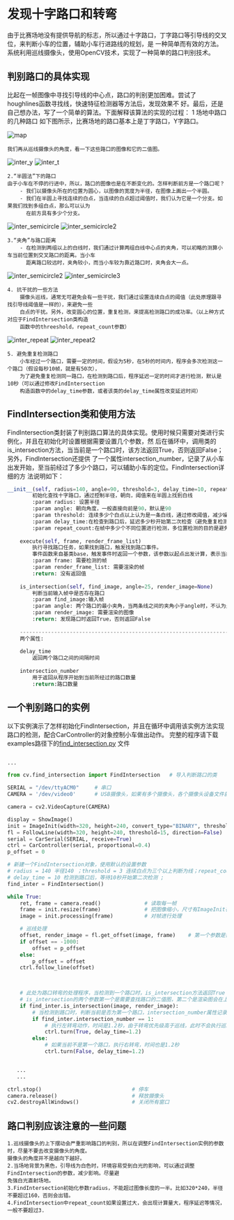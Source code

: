 
# 发现十字路口和转弯
由于比赛场地没有提供导航的标志，所以通过十字路口，丁字路口等引导线的交叉位，来判断小车的位置，辅助小车行进路线的规划，是
一种简单而有效的方法。系统利用巡线摄像头，使用OpenCV技术，实现了一种简单的路口判别技术。
## 判别路口的具体实现
比起在一帧图像中寻找引导线的中心点，路口的判别更加困难。尝试了houghlines函数寻找线，快速特征检测器等方法后，发现效果不
好。最后，还是自己想办法，写了一个简单的算法。下面解释该算法的实现的过程：
    1 场地中路口的几种路口
    如下图所示，比赛场地的路口基本上是丁字路口，Y字路口。

   ![map](https://github.com/lonerlin/SelfDrivingCVCar/blob/testing/Tutorial/pic/map.jpg)

    我们再从巡线摄像头的角度，看一下这些路口的图像和它的二值图。   
    
   ![inter_y](https://github.com/lonerlin/SelfDrivingCVCar/blob/testing/Tutorial/pic/inter_y.png)
   ![inter_t](https://github.com/lonerlin/SelfDrivingCVCar/blob/testing/Tutorial/pic/inter_t.png)   
   
    2.“半圆法”下的路口
    由于小车在不停的行进中，所以，路口的图像也是在不断变化的。怎样判断前方是一个路口呢？
        - 我们以摄像头所在的位置为圆心，以图像的宽度为半径，在图像上画出一个半圆。
        - 我们在半圆上寻找连续的白点，当连续的白点超过阈值时，我们认为它是一个分支。如果我们找到多组白点，那么可以认为
          在前方具有多少个分支。   
   ![inter_semicircle](https://github.com/lonerlin/SelfDrivingCVCar/blob/testing/Tutorial/pic/inter_semicircle.png)
   ![inter_semicircle2](https://github.com/lonerlin/SelfDrivingCVCar/blob/testing/Tutorial/pic/inter_semicircle2.png)    
   
    3.“夹角”与路口距离
        - 在检测到两组以上的白线时，我们通过计算两组白线中心点的夹角，可以初略的测算小车当前位置到交叉路口的距离。当小车
          距离路口较远时，夹角较小，而当小车较为靠近路口时，夹角会大一点。    
   ![inter_semicircle2](https://github.com/lonerlin/SelfDrivingCVCar/blob/testing/Tutorial/pic/inter_semicircle2.png)
   ![inter_semicircle3](https://github.com/lonerlin/SelfDrivingCVCar/blob/testing/Tutorial/pic/inter_semicircle3.png)    
          
    4. 抗干扰的一些方法
        摄像头巡线，通常无可避免会有一些干扰，我们通过设置连续白点的阈值（此处原理跟寻找引导线阈值是一样的），来避免一些
        白点的干扰。另外，改变圆心的位置，重复检测，来提高检测路口的成功率。（以上种方式对应于FindIntersection类构造
        函数中的threeshold，repeat_count参数）    
   ![inter_repeat](https://github.com/lonerlin/SelfDrivingCVCar/blob/testing/Tutorial/pic/inter_repeat.png)
   ![inter_repeat2](https://github.com/lonerlin/SelfDrivingCVCar/blob/testing/Tutorial/pic/inter_repeat2.png)   
   
    5. 避免重复检测路口
        小车经过一个路口，需要一定的时间，假设为5秒，在5秒的时间内，程序会多次检测这一个路口（假设每秒10帧，就是有50次），
        为了避免重复检测同一路口，在检测到路口后，程序延迟一定的时间才进行检测，默认是10秒（可以通过修改FindIntersection
        构造函数中的delay_time参数，或者该类的delay_time属性改变延迟时间）
## FindIntersection类和使用方法
FindIntersection类封装了判别路口算法的具体实现。使用时候只需要对类进行实例化，并且在初始化时设置根据需要设置几个参数，然
后在循环中，调用类的is_intersection方法，当当前是一个路口时，该方法返回True，否则返回False；另外，FindIntersection还提供
了一个属性intersection_number，记录了从小车出发开始，至当前经过了多少个路口，可以辅助小车的定位。FindIntersection详细的方
法说明如下：
````python
__init__(self, radius=140, angle=90, threshold=3, delay_time=10, repeat_count=2)
        初始化查找十字路口，通过控制半径，朝向，阈值来在半圆上找到白线
        :param radius: 设置半径
        :param angle: 朝向角度，一般直接向前是90，默认是90
        :param threshold: 连续多少个白点以上认为是一条白线，通过修改阈值，减少噪点的干扰，默认是3
        :param delay_time:在检查到路口后，延迟多少秒开始第二次检查（避免重复检测同一个路口），默认是10秒
        :param repeat_count:在帧中多少个不同位置进行检测，多位置检测的目的是避免干扰，默认是2
    
    execute(self, frame, render_frame_list)
        执行寻找路口任务，如果找到路口，触发找到路口事件。
        事件函数来自基类base，触发事件时返回一个参数，该参数以起点出发计算，表示当前路口是第几个路口。
        :param frame: 需要检测的帧
        :param render_frame_list: 需要渲染的帧
        :return: 没有返回值
    
    is_intersection(self, find_image, angle=25, render_image=None)
        判断当前输入帧中是否存在路口
        :param find_image:输入帧
        :param angle: 两个路口的最小夹角，当两条线之间的夹角小于angle时，不认为是路口。默认是25度。
        :param render_image: 需要渲染的图像
        :return: 发现路口时返回True，否则返回False
    
    ----------------------------------------------------------------------
    两个属性:
    
    delay_time
        返回两个路口之间的间隔时间
    
    intersection_number
        用于返回从程序开始到当前所经过的路口数量
        :return:路口数量
````
## 一个判别路口的实例
以下实例演示了怎样初始化FindIntersection，并且在循环中调用该实例方法实现路口的检测，配合CarController的对象控制小车做出动作。
完整的程序请下载examples路径下的[find_intersection.py](https://github.com/lonerlin/SelfDrivingCVCar/blob/testing/jetson/examples/find_intersection.py) 文件


```python

...

from cv.find_intersection import FindIntersection   # 导入判断路口的类

SERIAL = "/dev/ttyACM0"     # 串口
CAMERA = '/dev/video0'      # USB摄像头，如果有多个摄像头，各个摄像头设备文件就是video0，video1,video2等等

camera = cv2.VideoCapture(CAMERA)

display = ShowImage()
init = ImageInit(width=320, height=240, convert_type="BINARY", threshold=60, bitwise_not=True)
fl = FollowLine(width=320, height=240, threshold=15, direction=False)
serial = CarSerial(SERIAL, receive=True)
ctrl = CarController(serial, proportional=0.4)
p_offset = 0

# 新建一个FindIntersection对象，使用默认的设置参数
# radius = 140 半径140 ；threshold = 3 连续白点为三个以上判断为线；repeat_count = 2 使用两个圆心，重复检测两次;
# delay_time = 10 检测到路口后，等待10秒开始第二次检测 ;
find_inter = FindIntersection()

while True:
    ret, frame = camera.read()              # 读取每一帧
    frame = init.resize(frame)              # 把图像缩小，尺寸有ImageInit在初始化时指定
    image = init.processing(frame)          # 对帧进行处理

    # 巡线处理
    offset, render_image = fl.get_offset(image, frame)    # 第一个参数是需要处理的图像，第二个参数是需要渲染的图像
    if offset == -1000:
        offset = p_offset
    else:
        p_offset = offset
    ctrl.follow_line(offset)
    


    # 此处为路口转弯的处理程序，当检测到一个路口时，is_intersection方法返回True（没有检测到返回False）
    # is_intersection的两个参数第一个是需要查找路口的二值图，第二个是渲染图会在上面画出寻找路口的半圆和路口数
    if find_inter.is_intersection(image, render_image):
        # 当检测到路口时，判断当前是否为第一个路口，intersection_number属性记录了从起点开始至当前的路口数
        if find_inter.intersection_number == 1:
            # 执行左转弯动作，时间是1.2秒，由于转弯优先级高于巡线，此时不会执行巡线动作
            ctrl.turn(True, delay_time=1.2)
        else:
            # 如果当前不是第一个路口，执行右转弯，时间也是1.2秒
            ctrl.turn(False, delay_time=1.2)


   ...
   ...

ctrl.stop()                             # 停车
camera.release()                        # 释放摄像头
cv2.destroyAllWindows()                 # 关闭所有窗口
```

## 路口判别应该注意的一些问题
    1.巡线摄像头的上下摆动会严重影响路口的判别，所以在调整FindIntersection实例的参数时，尽量不要去改变摄像头的角度。
    摄像头的角度并不是越向下越好。
    2.当场地背景为黑色，引导线为白色时，环境容易受到白光的影响，可以通过调整FindIntersection的参数，减少影响。尽量避
    免强白光直射场地。
    3.FindIntersection初始化参数radius，不能超过图像长度的一半。比如320*240，半径不要超过160，否则会出错。
    4.FindIntersection中repeat_count如果设置过大，会出现计算量大，程序延迟等情况，一般不要超过3.


